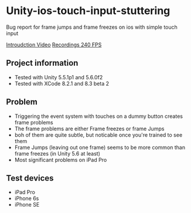 # Unity-ios-touch-input-stuttering
Bug report for frame jumps and frame freezes on ios with simple touch input

[Introudction Video](https://youtu.be/2lu996QHSpE)
[Recordings 240 FPS](https://youtu.be/O4JOB5Gsa6I)

## Project information

* Tested with Unity 5.5.1p1 and 5.6.0f2
* Tested with XCode 8.2.1 and 8.3 beta 2

## Problem

* Triggering the event system with touches on a dummy button creates frame problems
* The frame problems are either Frame freezes or frame Jumps
* boh of them are quite subtle, but noticable once you're trained to see them
* Frame Jumps (leaving out one frame) seems to be more common than frame freezes (in Unity 5.6 at least)
* Most significant problems on iPad Pro

## Test devices

* iPad Pro
* iPhone 6s
* iPhone SE
